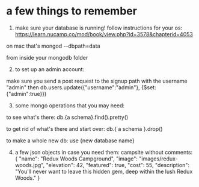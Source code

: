 # a few things to remember

1. make sure your database is running!
   follow instructions for your os:
   https://learn.nucamp.co/mod/book/view.php?id=3578&chapterid=4053

on mac that's
mongod --dbpath=data

from inside your mongodb folder

2. to set up an admin account:

make sure you send a post request to the signup path with the username "admin"
then
db.users.update({"username":"admin"}, {$set:{"admin":true}})

3. some mongo operations that you may need:

to see what's there:
db.{a schema}.find().pretty()

to get rid of what's there and start over:
db.{ a schema }.drop()

to make a whole new db:
use {new database name}

4. a few json objects in case you need them:
   campsite without comments:
   {
   "name": "Redux Woods Campground",
   "image": "images/redux-woods.jpg",
   "elevation": 42,
   "featured": true,
   "cost": 55,
   "description": "You'll never want to leave this hidden gem, deep within the lush Redux Woods."
   }
